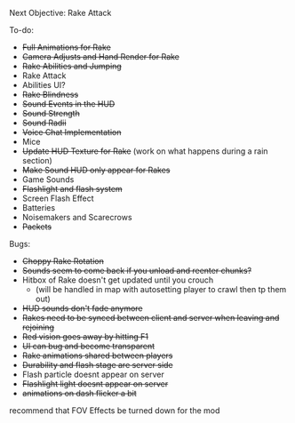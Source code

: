 Next Objective:
Rake Attack

To-do:
- ~~Full Animations for Rake~~
- ~~Camera Adjusts and Hand Render for Rake~~
- ~~Rake Abilities and Jumping~~
- Rake Attack
- Abilities UI?
- ~~Rake Blindness~~
- ~~Sound Events in the HUD~~
- ~~Sound Strength~~
- ~~Sound Radii~~
- ~~Voice Chat Implementation~~
- Mice
- ~~Update HUD Texture for Rake~~ (work on what happens during a rain section)
- ~~Make Sound HUD only appear for Rakes~~
- Game Sounds
- ~~Flashlight and flash system~~
- Screen Flash Effect
- Batteries
- Noisemakers and Scarecrows
- ~~Packets~~

Bugs:
- ~~Choppy Rake Rotation~~
- ~~Sounds seem to come back if you unload and reenter chunks?~~
- Hitbox of Rake doesn't get updated until you crouch
  - (will be handled in map with autosetting player to crawl then tp them out)
- ~~HUD sounds don't fade anymore~~
- ~~Rakes need to be synced between client and server when leaving and rejoining~~
- ~~Red vision goes away by hitting F1~~
- ~~UI can bug and become transparent~~
- ~~Rake animations shared between players~~
- ~~Durability and flash stage are server side~~
- Flash particle doesnt appear on server
- ~~Flashlight light doesnt appear on server~~
- ~~animations on dash flicker a bit~~

recommend that FOV Effects be turned down for the mod